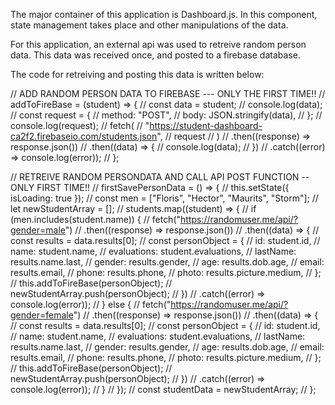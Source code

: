 The major container of this application is Dashboard.js.
In this component, state management takes place and other manipulations of the data.

For this application, an external api was used to retreive random person data.
This data was received once, and posted to a firebase database.

The code for retreiving and posting this data is written below:

// ADD RANDOM PERSON DATA TO FIREBASE --- ONLY THE FIRST TIME!!
// addToFireBase = (student) => {
// const data = student;
// console.log(data);
// const request = {
// method: "POST",
// body: JSON.stringify(data),
// };
// console.log(request);
// fetch(
// "https://student-dashboard-ca2f2.firebaseio.com/students.json",
// request
// )
// .then((response) => response.json())
// .then((data) => {
// console.log(data);
// })
// .catch((error) => console.log(error));
// };

// RETREIVE RANDOM PERSONDATA AND CALL API POST FUNCTION -- ONLY FIRST TIME!!
// firstSavePersonData = () => {
// this.setState({ isLoading: true });
// const men = ["Floris", "Hector", "Maurits", "Storm"];
// let newStudentArray = [];
// students.map((student) => {
// if (men.includes(student.name)) {
// fetch("https://randomuser.me/api/?gender=male")
// .then((response) => response.json())
// .then((data) => {
// const results = data.results[0];
// const personObject = {
// id: student.id,
// name: student.name,
// evaluations: student.evaluations,
// lastName: results.name.last,
// gender: results.gender,
// age: results.dob.age,
// email: results.email,
// phone: results.phone,
// photo: results.picture.medium,
// };
// this.addToFireBase(personObject);
// newStudentArray.push(personObject);
// })
// .catch((error) => console.log(error));
// } else {
// fetch("https://randomuser.me/api/?gender=female")
// .then((response) => response.json())
// .then((data) => {
// const results = data.results[0];
// const personObject = {
// id: student.id,
// name: student.name,
// evaluations: student.evaluations,
// lastName: results.name.last,
// gender: results.gender,
// age: results.dob.age,
// email: results.email,
// phone: results.phone,
// photo: results.picture.medium,
// };
// this.addToFireBase(personObject);
// newStudentArray.push(personObject);
// })
// .catch((error) => console.log(error));
// }
// });
// const studentData = newStudentArray;
// };
